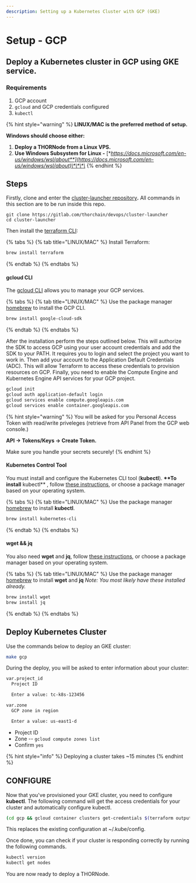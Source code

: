 ```yaml
---
description: Setting up a Kubernetes Cluster with GCP (GKE)
---
```


# Setup - GCP

## **Deploy a Kubernetes cluster in GCP using GKE service.**

### **Requirements**

1. GCP account
2. `gcloud` and GCP credentials configured
3. `kubectl`

{% hint style="warning" %}
**LINUX/MAC is the preferred method of setup.**

**Windows should choose either:**

1. **Deploy a THORNode from a Linux VPS.**
2. **Use Windows Subsystem for Linux -** [**https://docs.microsoft.com/en-us/windows/wsl/about**](https://docs.microsoft.com/en-us/windows/wsl/about)\*\*\*\*
{% endhint %}

## **Steps**

Firstly, clone and enter the [cluster-launcher repository](https://gitlab.com/thorchain/devops/cluster-launcher)**.** All commands in this section are to be run inside this repo.

```text
git clone https://gitlab.com/thorchain/devops/cluster-launcher
cd cluster-launcher
```

Then install the [terraform CLI](https://www.terraform.io):

{% tabs %}
{% tab title="LINUX/MAC" %}
Install Terraform:

```bash
brew install terraform
```
{% endtab %}
{% endtabs %}

#### **gcloud CLI**

The [gcloud CLI](https://cloud.google.com/sdk/docs/install) allows you to manage your GCP services.

{% tabs %}
{% tab title="LINUX/MAC" %}
Use the package manager [homebrew](https://formulae.brew.sh/) to install the GCP CLI.

```bash
brew install google-cloud-sdk
```
{% endtab %}
{% endtabs %}

After the installation perform the steps outlined below. This will authorize the SDK to access GCP using your user account credentials and add the SDK to your PATH. It requires you to login and select the project you want to work in. Then add your account to the Application Default Credentials (ADC). This will allow Terraform to access these credentials to provision resources on GCP. Finally, you need to enable the Compute Engine and Kubernetes Engine API services for your GCP project.

```bash
gcloud init
gcloud auth application-default login
gcloud services enable compute.googleapis.com
gcloud services enable container.googleapis.com
```

{% hint style="warning" %}
You will be asked for you Personal Access Token with read/write priveleges \(retrieve from API Panel from the GCP web console.\)

**API -&gt; Tokens/Keys -&gt; Create Token.**

Make sure you handle your secrets securely!
{% endhint %}

#### Kubernetes Control Tool

You must install and configure the Kubernetes CLI tool \(**kubectl**\). **\*\*To install** kubectl\*\* , follow [these instructions](https://kubernetes.io/docs/tasks/tools/install-kubectl/), or choose a package manager based on your operating system.

{% tabs %}
{% tab title="LINUX/MAC" %}
Use the package manager [homebrew](https://formulae.brew.sh/) to install **kubectl**.

```bash
brew install kubernetes-cli
```
{% endtab %}
{% endtabs %}

#### **wget && jq**

You also need **wget** and **jq**, follow [these instructions](https://www.gnu.org/software/wget/), or choose a package manager based on your operating system.

{% tabs %}
{% tab title="LINUX/MAC" %}
Use the package manager [homebrew](https://formulae.brew.sh/) to install **wget** and **jq** _Note: You most likely have these installed already._

```bash
brew install wget
brew install jq
```
{% endtab %}
{% endtabs %}

## **Deploy Kubernetes Cluster**

Use the commands below to deploy an GKE cluster:

```bash
make gcp
```

During the deploy, you will be asked to enter information about your cluster:

```bash
var.project_id
  Project ID

  Enter a value: tc-k8s-123456

var.zone
  GCP zone in region

  Enter a value: us-east1-d
```

* Project ID
* Zone -- `gcloud compute zones list`
* Confirm `yes`

{% hint style="info" %}
Deploying a cluster takes ~15 minutes
{% endhint %}

## CONFIGURE

Now that you've provisioned your GKE cluster, you need to configure **kubectl**. The following command will get the access credentials for your cluster and automatically configure kubectl.

```bash
(cd gcp && gcloud container clusters get-credentials $(terraform output cluster_name) --zone $(terraform output zone))
```

This replaces the existing configuration at ~/.kube/config.

Once done, you can check if your cluster is responding correctly by running the following commands.

```bash
kubectl version
kubectl get nodes
```

You are now ready to deploy a THORNode.
